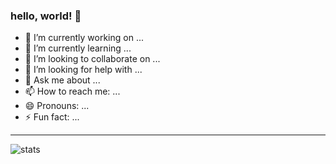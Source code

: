 ### hello, world! 👋

- 🔭 I’m currently working on ...
- 🌱 I’m currently learning ...
- 👯 I’m looking to collaborate on ...
- 🤔 I’m looking for help with ...
- 💬 Ask me about ...
- 📫 How to reach me: ...
- 😄 Pronouns: ...
- ⚡ Fun fact: ...

***
![stats](https://github-readme-stats.vercel.app/api?username=JaHIY&show_icons=true&hide_border=true&theme=buefy)
